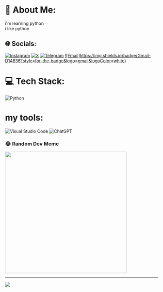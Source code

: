 # 💫 About Me:
i'm learning python<br>i like python


## 🌐 Socials:
[![Instagram](https://img.shields.io/badge/Instagram-%23E4405F.svg?logo=Instagram&logoColor=white)](https://instagram.com/mohwmmad86) [![X](https://img.shields.io/badge/X-black.svg?logo=X&logoColor=white)](https://x.com/mohwmmad86) [![Telegram](https://img.shields.io/badge/Telegram-2CA5E0?style=flat-squeare&logo=telegram&logoColor=white)](https://t.me/mohwmmad86) [![Email]https://img.shields.io/badge/Gmail-D14836?style=for-the-badge&logo=gmail&logoColor=white)](mohammad2007maleki@gmail.com) 

# 💻 Tech Stack:
![Python](https://img.shields.io/badge/python-3670A0?style=plastic&logo=python&logoColor=ffdd54)

# my tools:
 ![Visual Studio Code](https://img.shields.io/badge/Visual%20Studio%20Code-0078d7.svg?style=for-the-badge&logo=visual-studio-code&logoColor=white)
 ![ChatGPT](https://img.shields.io/badge/chatGPT-74aa9c?style=for-the-badge&logo=openai&logoColor=white)

### 😂 Random Dev Meme
<img src='https://memer-new.vercel.app/' style="height: 400px;"/>

---
[![](https://visitcount.itsvg.in/api?id=mohwmmad86&icon=0&color=0)](https://visitcount.itsvg.in)

<!-- Proudly created with GPRM ( https://gprm.itsvg.in ) -->
